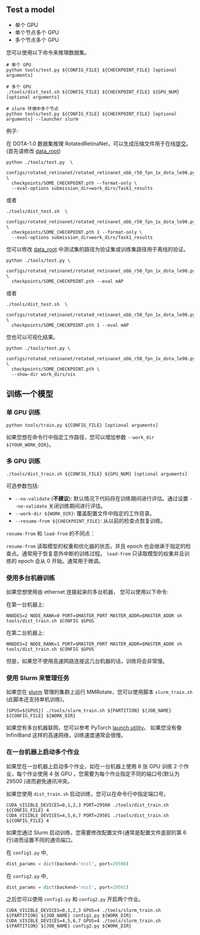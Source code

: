## Test a model

- 单个 GPU
- 单个节点多个 GPU
- 多个节点多个 GPU

您可以使用以下命令来推理数据集。

```shell
# 单个 GPU
python tools/test.py ${CONFIG_FILE} ${CHECKPOINT_FILE} [optional arguments]

# 多个 GPU
./tools/dist_test.sh ${CONFIG_FILE} ${CHECKPOINT_FILE} ${GPU_NUM} [optional arguments]

# slurm 环境中多个节点
python tools/test.py ${CONFIG_FILE} ${CHECKPOINT_FILE} [optional arguments] --launcher slurm
```


例子:

在 DOTA-1.0 数据集推理 RotatedRetinaNet，可以生成压缩文件用于在线[提交](https://captain-whu.github.io/DOTA/evaluation.html)。(首先请修改 [data_root](../../configs/_base_/datasets/dotav1.py))
```shell
python ./tools/test.py  \
  configs/rotated_retinanet/rotated_retinanet_obb_r50_fpn_1x_dota_le90.py \
  checkpoints/SOME_CHECKPOINT.pth --format-only \
  --eval-options submission_dir=work_dirs/Task1_results
```
或者
```shell
./tools/dist_test.sh  \
  configs/rotated_retinanet/rotated_retinanet_obb_r50_fpn_1x_dota_le90.py \
  checkpoints/SOME_CHECKPOINT.pth 1 --format-only \
  --eval-options submission_dir=work_dirs/Task1_results
```

您可以修改 [data_root](../../configs/_base_/datasets/dotav1.py) 中测试集的路径为验证集或训练集路径用于离线的验证。
```shell
python ./tools/test.py \
  configs/rotated_retinanet/rotated_retinanet_obb_r50_fpn_1x_dota_le90.py \
  checkpoints/SOME_CHECKPOINT.pth --eval mAP
```
或者
```shell
./tools/dist_test.sh  \
  configs/rotated_retinanet/rotated_retinanet_obb_r50_fpn_1x_dota_le90.py \
  checkpoints/SOME_CHECKPOINT.pth 1 --eval mAP
```

您也可以可视化结果。
```shell
python ./tools/test.py \
  configs/rotated_retinanet/rotated_retinanet_obb_r50_fpn_1x_dota_le90.py \
  checkpoints/SOME_CHECKPOINT.pth \
  --show-dir work_dirs/vis
```



## 训练一个模型

### 单 GPU 训练

```shell
python tools/train.py ${CONFIG_FILE} [optional arguments]
```

如果您想在命令行中指定工作路径，您可以增加参数 `--work_dir ${YOUR_WORK_DIR}`。

### 多 GPU 训练

```shell
./tools/dist_train.sh ${CONFIG_FILE} ${GPU_NUM} [optional arguments]
```

可选参数包括:

- `--no-validate` (**不建议**): 默认情况下代码将在训练期间进行评估。通过设置 `--no-validate` 关闭训练期间进行评估。
- `--work-dir ${WORK_DIR}`: 覆盖配置文件中指定的工作目录。
- `--resume-from ${CHECKPOINT_FILE}`: 从以前的检查点恢复训练。

`resume-from` 和 `load-from` 的不同点：

`resume-from` 读取模型的权重和优化器的状态，并且 epoch 也会继承于指定的检查点。通常用于恢复意外中断的训练过程。
`load-from` 只读取模型的权重并且训练的 epoch 会从 0 开始。通常用于微调。

### 使用多台机器训练

如果您想使用由 ethernet 连接起来的多台机器， 您可以使用以下命令:

在第一台机器上:

```shell
NNODES=2 NODE_RANK=0 PORT=$MASTER_PORT MASTER_ADDR=$MASTER_ADDR sh tools/dist_train.sh $CONFIG $GPUS
```

在第二台机器上:

```shell
NNODES=2 NODE_RANK=1 PORT=$MASTER_PORT MASTER_ADDR=$MASTER_ADDR sh tools/dist_train.sh $CONFIG $GPUS
```

但是，如果您不使用高速网路连接这几台机器的话，训练将会非常慢。

### 使用 Slurm 来管理任务

如果您在 [slurm](https://slurm.schedmd.com/) 管理的集群上运行 MMRotate，您可以使用脚本 `slurm_train.sh` (此脚本还支持单机训练)。


```shell
[GPUS=${GPUS}] ./tools/slurm_train.sh ${PARTITION} ${JOB_NAME} ${CONFIG_FILE} ${WORK_DIR}
```

如果您有多台机器联网，您可以参考 PyTorch [launch utility](https://pytorch.org/docs/stable/distributed_deprecated.html#launch-utility)。
如果您没有像 InfiniBand 这样的高速网络，训练速度通常会很慢。

### 在一台机器上启动多个作业

如果您在一台机器上启动多个作业，如在一台机器上使用 8 张 GPU 训练 2 个作业，每个作业使用 4 张 GPU ，您需要为每个作业指定不同的端口号(默认为 29500 )进而避免通讯冲突。

如果您使用 `dist_train.sh` 启动训练，您可以在命令行中指定端口号。

```shell
CUDA_VISIBLE_DEVICES=0,1,2,3 PORT=29500 ./tools/dist_train.sh ${CONFIG_FILE} 4
CUDA_VISIBLE_DEVICES=4,5,6,7 PORT=29501 ./tools/dist_train.sh ${CONFIG_FILE} 4
```

如果您通过 Slurm 启动训练，您需要修改配置文件(通常是配置文件底部的第 6 行)进而设置不同的通讯端口。

在 `config1.py` 中,

```python
dist_params = dict(backend='nccl', port=29500)
```

在 `config2.py` 中,

```python
dist_params = dict(backend='nccl', port=29501)
```

之后您可以使用 `config1.py` 和 `config2.py` 开启两个作业。

```shell
CUDA_VISIBLE_DEVICES=0,1,2,3 GPUS=4 ./tools/slurm_train.sh ${PARTITION} ${JOB_NAME} config1.py ${WORK_DIR}
CUDA_VISIBLE_DEVICES=4,5,6,7 GPUS=4 ./tools/slurm_train.sh ${PARTITION} ${JOB_NAME} config2.py ${WORK_DIR}
```
